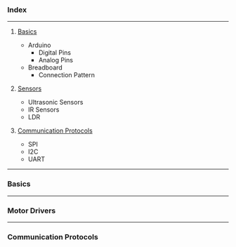 ### Index
***
1.  [Basics](#Basics)
    * Arduino
        * Digital Pins
        * Analog Pins
    * Breadboard
        * Connection Pattern

2. [Sensors]()
    * Ultrasonic Sensors
    * IR Sensors
    * LDR

3.  [Communication Protocols]()
    * SPI
    * I2C
    * UART
***
### Basics  <a href = "dest"> </a>

***
### Motor Drivers

***
### Communication Protocols
